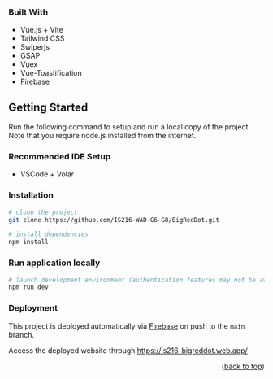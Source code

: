 <a name="readme-top"></a>

<!-- ABOUT THE PROJECT -->

### Built With

-   Vue.js + Vite
-   Tailwind CSS
-   Swiperjs
-   GSAP
-   Vuex
-   Vue-Toastification
-   Firebase

<!-- GETTING STARTED -->

## Getting Started

Run the following command to setup and run a local copy of the project. Note that you require node.js installed from the internet.

### Recommended IDE Setup

-   VSCode + Volar

### Installation

```bash
# clone the project
git clone https://github.com/IS216-WAD-G6-G8/BigRedDot.git
```

```bash
# install dependencies
npm install
```

### Run application locally

```bash
# launch development environment (authentication features may not be available)
npm run dev
```

### Deployment

This project is deployed automatically via [Firebase](https://firebase.google.com/) on push to the `main` branch.

Access the deployed website through https://is216-bigreddot.web.app/

<p align="right">(<a href="#readme-top">back to top</a>)</p>
